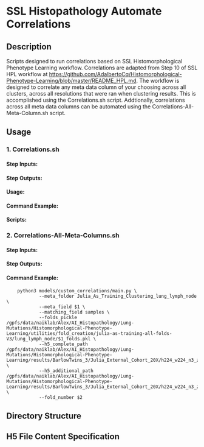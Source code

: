 # SSL Histopathology Automate Correlations
## Description
Scripts designed to run correlations based on SSL Histomorphological Phenotype Learning workflow. 
Correlations are adapted from Step 10 of SSL HPL workflow at https://github.com/AdalbertoCq/Histomorphological-Phenotype-Learning/blob/master/README_HPL.md.
The workflow is designed to correlate any meta data column of your choosing across all clusters, across all resolutions that were ran when clustering results.
This is accomplished using the Correlations.sh script. Addtionally, correlations across all meta data columns can be automated using the Correlations-All-Meta-Column.sh script.

## Usage
### 1. Correlations.sh
#### Step Inputs:
#### Step Outputs:
#### Usage:
#### Command Example:
#### Scripts:

### 2. Correlations-All-Meta-Columns.sh
#### Step Inputs:
#### Step Outputs:
#### Command Example:
        python3 models/custom_correlations/main.py \
                --meta_folder Julia_As_Training_Clustering_lung_lymph_node \
                --meta_field $1 \
                --matching_field samples \
                --folds_pickle /gpfs/data/naiklab/Alex/AI_Histopathology/Lung-Mutations/Histomorphological-Phenotype-Learning/utilities/fold_creation/julia-as-training-all-folds-V3/lung_lymph_node/$1_folds.pkl \
                --h5_complete_path /gpfs/data/naiklab/Alex/AI_Histopathology/Lung-Mutations/Histomorphological-Phenotype-Learning/results/BarlowTwins_3/Julia_External_Cohort_20X/h224_w224_n3_zdim128/hdf5_Julia_External_Cohort_20X_he_complete_labels_Matija_detail_small_bio_and_resections_lung_lymph_node_all_labels.h5 \
                --h5_additional_path /gpfs/data/naiklab/Alex/AI_Histopathology/Lung-Mutations/Histomorphological-Phenotype-Learning/results/BarlowTwins_3/Julia_External_Cohort_20X/h224_w224_n3_zdim128/hdf5_TCGA_External_Cohort_40X_he_complete_all_labels.h5 \
                --fold_number $2

## Directory Structure
## H5 File Content Specification
